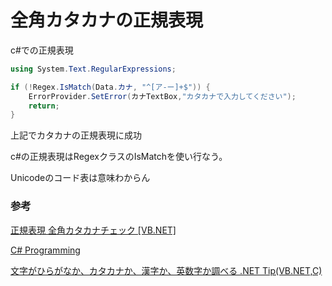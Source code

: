 # 全角カタカナの正規表現

c#での正規表現

```c#
using System.Text.RegularExpressions;

if (!Regex.IsMatch(Data.カナ, "^[ア-ー]+$")) {
    ErrorProvider.SetError(カナTextBox,"カタカナで入力してください");
    return;
}
```

上記でカタカナの正規表現に成功

c#の正規表現はRegexクラスのIsMatchを使い行なう。

Unicodeのコード表は意味わからん

### 参考

[正規表現 全角カタカナチェック [VB\.NET]](https://www.adonetvb.com/DotNet/tipsSeikiHyogen4.html)

[C\# Programming](https://uchukamen.com/Programming1/Validation/)

[文字がひらがなか、カタカナか、漢字か、英数字か調べる .NET Tip(VB\.NET,C)](https://dobon.net/vb/dotnet/string/ishiragana.html)